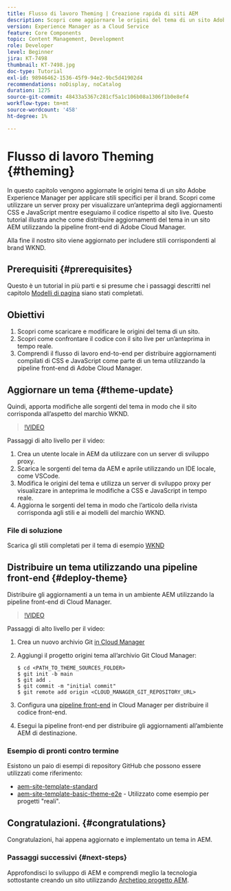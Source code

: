 ```yaml
---
title: Flusso di lavoro Theming | Creazione rapida di siti AEM
description: Scopri come aggiornare le origini del tema di un sito Adobe Experience Manager per applicare stili specifici per il brand. Scopri come utilizzare un server proxy per visualizzare un’anteprima live degli aggiornamenti CSS e JavaScript. Questo tutorial illustra anche come distribuire aggiornamenti del tema in un sito AEM utilizzando la pipeline front-end di Adobe Cloud Manager.
version: Experience Manager as a Cloud Service
feature: Core Components
topic: Content Management, Development
role: Developer
level: Beginner
jira: KT-7498
thumbnail: KT-7498.jpg
doc-type: Tutorial
exl-id: 98946462-1536-45f9-94e2-9bc5d41902d4
recommendations: noDisplay, noCatalog
duration: 1275
source-git-commit: 48433a5367c281cf5a1c106b08a1306f1b0e8ef4
workflow-type: tm+mt
source-wordcount: '458'
ht-degree: 1%

---
```


# Flusso di lavoro Theming {#theming}

In questo capitolo vengono aggiornate le origini tema di un sito Adobe Experience Manager per applicare stili specifici per il brand. Scopri come utilizzare un server proxy per visualizzare un’anteprima degli aggiornamenti CSS e JavaScript mentre eseguiamo il codice rispetto al sito live. Questo tutorial illustra anche come distribuire aggiornamenti del tema in un sito AEM utilizzando la pipeline front-end di Adobe Cloud Manager.

Alla fine il nostro sito viene aggiornato per includere stili corrispondenti al brand WKND.

## Prerequisiti {#prerequisites}

Questo è un tutorial in più parti e si presume che i passaggi descritti nel capitolo [Modelli di pagina](./page-templates.md) siano stati completati.

## Obiettivi

1. Scopri come scaricare e modificare le origini del tema di un sito.
1. Scopri come confrontare il codice con il sito live per un’anteprima in tempo reale.
1. Comprendi il flusso di lavoro end-to-end per distribuire aggiornamenti compilati di CSS e JavaScript come parte di un tema utilizzando la pipeline front-end di Adobe Cloud Manager.

## Aggiornare un tema {#theme-update}

Quindi, apporta modifiche alle sorgenti del tema in modo che il sito corrisponda all’aspetto del marchio WKND.

>[!VIDEO](https://video.tv.adobe.com/v/332918?quality=12&learn=on)

Passaggi di alto livello per il video:

1. Crea un utente locale in AEM da utilizzare con un server di sviluppo proxy.
1. Scarica le sorgenti del tema da AEM e aprile utilizzando un IDE locale, come VSCode.
1. Modifica le origini del tema e utilizza un server di sviluppo proxy per visualizzare in anteprima le modifiche a CSS e JavaScript in tempo reale.
1. Aggiorna le sorgenti del tema in modo che l’articolo della rivista corrisponda agli stili e ai modelli del marchio WKND.

### File di soluzione

Scarica gli stili completati per il tema di esempio [WKND](assets/theming/WKND-THEME-src-1.1.zip)

## Distribuire un tema utilizzando una pipeline front-end {#deploy-theme}

Distribuire gli aggiornamenti a un tema in un ambiente AEM utilizzando la pipeline front-end di Cloud Manager.

>[!VIDEO](https://video.tv.adobe.com/v/338722?quality=12&learn=on)

Passaggi di alto livello per il video:

1. Crea un nuovo archivio Git [ in Cloud Manager](https://experienceleague.adobe.com/docs/experience-manager-cloud-manager/using/managing-code/cloud-manager-repositories.html?lang=it)
1. Aggiungi il progetto origini tema all’archivio Git Cloud Manager:

   ```shell
   $ cd <PATH_TO_THEME_SOURCES_FOLDER>
   $ git init -b main
   $ git add .
   $ git commit -m "initial commit"
   $ git remote add origin <CLOUD_MANAGER_GIT_REPOSITORY_URL>
   ```

1. Configura una [pipeline front-end](https://experienceleague.adobe.com/docs/experience-manager-cloud-service/implementing/using-cloud-manager/cicd-pipelines/introduction-ci-cd-pipelines.html?lang=it) in Cloud Manager per distribuire il codice front-end.
1. Esegui la pipeline front-end per distribuire gli aggiornamenti all’ambiente AEM di destinazione.

### Esempio di pronti contro termine

Esistono un paio di esempi di repository GitHub che possono essere utilizzati come riferimento:

* [aem-site-template-standard](https://github.com/adobe/aem-site-template-standard)
* [aem-site-template-basic-theme-e2e](https://github.com/adobe/aem-site-template-basic-theme-e2e) - Utilizzato come esempio per progetti &quot;reali&quot;.

## Congratulazioni. {#congratulations}

Congratulazioni, hai appena aggiornato e implementato un tema in AEM.

### Passaggi successivi {#next-steps}

Approfondisci lo sviluppo di AEM e comprendi meglio la tecnologia sottostante creando un sito utilizzando [Archetipo progetto AEM](../project-archetype/overview.md).
